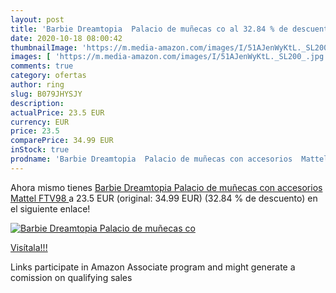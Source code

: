 ```yaml
---
layout: post
title: 'Barbie Dreamtopia  Palacio de muñecas co al 32.84 % de descuento'
date: 2020-10-18 08:00:42
thumbnailImage: 'https://m.media-amazon.com/images/I/51AJenWyKtL._SL200_.jpg'
images: [ 'https://m.media-amazon.com/images/I/51AJenWyKtL._SL200_.jpg' ]
comments: true
category: ofertas
author: ring
slug: B079JHYSJY
description:
actualPrice: 23.5 EUR
currency: EUR
price: 23.5
comparePrice: 34.99 EUR
inStock: true
prodname: 'Barbie Dreamtopia  Palacio de muñecas con accesorios  Mattel FTV98 '
---
```


Ahora mismo tienes [Barbie Dreamtopia  Palacio de muñecas con accesorios  Mattel FTV98 ](https://www.amazon.es/dp/B079JHYSJY/?tag=tolees-21) a 23.5 EUR (original: 34.99 EUR) (32.84 %  de descuento) en el siguiente enlace!

[![Barbie Dreamtopia  Palacio de muñecas co](https://m.media-amazon.com/images/I/51AJenWyKtL._SL200_.jpg)](https://www.amazon.es/dp/B079JHYSJY/?tag=tolees-21)

[Visítala!!!](https://www.amazon.es/dp/B079JHYSJY/?tag=tolees-21)

Links participate in Amazon Associate program and might generate a comission on qualifying sales
